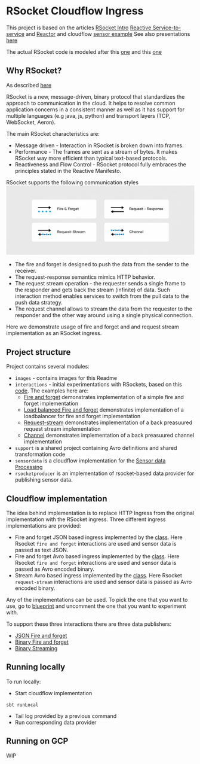 # RSocket Cloudflow Ingress

This project is based on the articles [RSocket Intro](https://www.baeldung.com/rsocket)
[Reactive Service-to-service](https://dzone.com/articles/reactive-service-to-service-communication-with-rso-1)
and [Reactor](https://www.baeldung.com/reactor-core) and cloudflow [sensor example](https://github.com/lightbend/cloudflow/tree/master/examples/snippets/modules/ROOT/examples/sensor-data-scala)
See also presentations [here](https://www.youtube.com/watch?v=QJ3xw0MF-3U&list=PLQ4mEUUwQwBoGe4UX5mVbsNkt7DPk03Dl)

The actual RSocket code is modeled after this [one](https://github.com/b3rnoulli/rsocket-examples) and this [one](https://github.com/rsocket/rsocket-java/tree/develop/rsocket-examples/src/main/java/io/rsocket/examples/transport/tcp)

## Why RSocket?

As described [here](https://dzone.com/articles/reactive-service-to-service-communication-with-rso-1)

RSocket is a new, message-driven, binary protocol that standardizes the approach to communication in the cloud. It helps to resolve common application concerns in a consistent manner as well as it has support for multiple languages (e.g java, js, python) and transport layers (TCP, WebSocket, Aeron). 

The main RSocket characteristics are:
* Message driven - Interaction in RSocket is broken down into frames. 
* Performance - The frames are sent as a stream of bytes. It makes RSocket way more efficient than typical text-based protocols.
* Reactiveness and Flow Control - RSocket protocol fully embraces the principles stated in the Reactive Manifesto.

RSocket supports the following communication styles
![Communication](images/RSocketsInteractions.png)
* The fire and forget is designed to push the data from the sender to the receiver. 
* The request-response semantics mimics HTTP behavior.
* The request stream operation - the requester sends a single frame to the responder and gets back the stream (infinite) of data. Such interaction method enables services to switch from the pull data to the push data strategy.
* The request channel allows to stream the data from the requester to the responder and the other way around using a single physical connection. 

Here we demonstrate usage of fire and forget and and request stream implementation as an RSocket ingress.

## Project structure
Project contains several modules:
* `images` - contains images for this Readme
* `interactions` - initial experimentations with RSockets, based on this [code](https://github.com/b3rnoulli/rsocket-examples).
The examples here are:
    * [Fire and forget](interactions/src/main/scala/com/lightbend/rsocket/examples/FireAndForgetClient.scala) 
    demonstrates implementation of a simple fire and forget implementation
    * [Load balanced Fire and forget](interactions/src/main/scala/com/lightbend/rsocket/examples/Multiserver.scala) 
    demonstrates implementation of a loadbalancer for fire and forget implementation
    * [Request-stream](interactions/src/main/scala/com/lightbend/rsocket/examples/StreamingClient.scala) 
    demonstrates implementation of a back preasuured request stream implementation
    * [Channel](interactions/src/main/scala/com/lightbend/rsocket/examples/ChannelEchoClient.scala) 
    demonstrates implementation of a back preasuured channel implementation
* `support` is a shared project containing Avro definitions and shared transformation code
* `sensordata` is a cloudflow implementation for the [Sensor data Processing](https://cloudflow.io/docs/current/get-started/hello-world-example.html)
* `rsocketproducer` is an implementation of rsocket-based data provider for publishing sensor data.

## Cloudflow implementation

The idea behind implementation is to replace HTTP Ingress from the original implementation with the RSocket ingress.
Three different ingress implementations are provided:
* Fire and forget JSON based ingress implemented by the [class](sensordata/src/main/scala/com/lightbend/sensordata/RSocketIngress.scala).
Here Rsocket `fire and forget` interactions are used and sensor data is passed as text JSON.
* Fire and forget Avro based ingress implemented by the [class](sensordata/src/main/scala/com/lightbend/sensordata/RSocketBinaryIngress.scala).
Here Rsocket `fire and forget` interactions are used and sensor data is passed as Avro encoded binary.
* Stream Avro based ingress implemented by the [class](sensordata/src/main/scala/com/lightbend/sensordata/RSocketStreamIngress.scala).
Here Rsocket `request-stream` interactions are used and sensor data is passed as Avro encoded binary. 

Any of the implementations can be used. To pick the one that you want to use, go to [blueprint](sensordata/src/main/blueprint/blueprint.conf)
and uncomment the one that you want to experiment with.

To support these three interactions there are three data publishers:
* [JSON Fire and forget](rsocketproducer/src/main/scala/com/lightbend/sensordata/producer/RSocketPublisher.scala)
* [Binary Fire and forget](rsocketproducer/src/main/scala/com/lightbend/sensordata/producer/RSocketPublisherBinary.scala)
* [Binary Streaming](rsocketproducer/src/main/scala/com/lightbend/sensordata/producer/BinaryStreamingPublisher.scala)

## Running locally

To run locally:
* Start cloudflow implementation
````
sbt runLocal 
````
* Tail log provided by a previous command
* Run corresponding data provider

## Running on GCP
WIP
